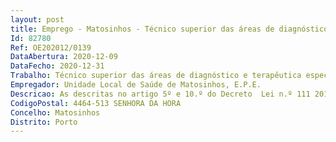 ```yaml
--- 
layout: post
title: Emprego - Matosinhos - Técnico superior das áreas de diagnóstico e terapêutica especialista principal
Id: 82780
Ref: OE202012/0139
DataAbertura: 2020-12-09
DataFecho: 2020-12-31
Trabalho: Técnico superior das áreas de diagnóstico e terapêutica especialista principal
Empregador: Unidade Local de Saúde de Matosinhos, E.P.E.
Descricao: As descritas no artigo 5º e 10.º do Decreto  Lei n.º 111 2017, de 31 de agosto.Para além das funções inerentes às categorias de técnicosuperior das áreas de diagnóstico e terapêutica e de técnicosuperior das áreas de diagnóstico e terapêutica especialista,compete ainda ao técnico superior das áreas de diagnósticoe terapêutica especialista principal a) Assumir a responsabilidade pelas atividades de formaçãoe de desenvolvimento profissional contínuo dostécnicos superiores das áreas de diagnóstico e terapêuticada sua profissão, em particular dos que exercem funçõesno mesmo serviço ou departamento b) Emitir pareceres técnico  científicos em matéria da suaprofissão, enquadrando  os na organização e planificaçãodo respetivo serviço c) Planear, conceber, coordenar, desenvolver e avaliarprojetos de estudo, investigação, inovação no âmbito darespetiva profissão d) Colaborar na elaboração dos relatórios e programasde atividades do respetivo serviço e) Proceder à seleção, adaptação, controlo e avaliaçãode metodologias de trabalho no âmbito das tecnologias dasaúde e em fase de experimentação.
CodigoPostal: 4464-513 SENHORA DA HORA
Concelho: Matosinhos
Distrito: Porto
--- 
```

